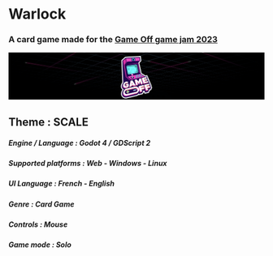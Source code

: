 # Warlock
### A card game made for the [Game Off game jam 2023](https://itch.io/jam/game-off-2023)
![Jam logo](docs/Game_Off_2023_Logo.png)
## Theme : SCALE

##### Engine / Language : Godot 4 / GDScript 2
##### Supported platforms : Web - Windows - Linux
##### UI Language : French - English
##### Genre : Card Game
##### Controls : Mouse
##### Game mode : Solo
